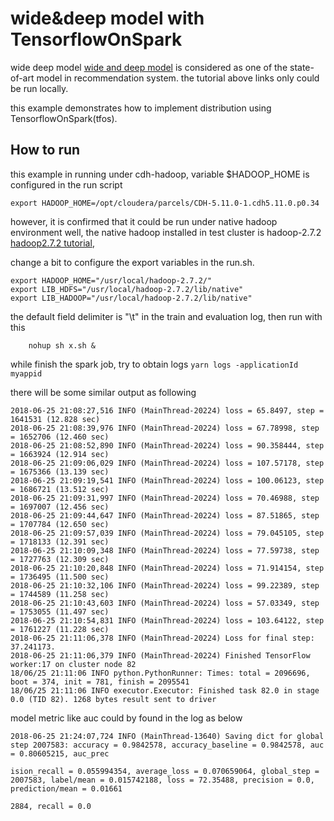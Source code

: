 # wide&deep model with TensorflowOnSpark

wide deep model [wide and deep model](https://www.tensorflow.org/tutorials/wide_and_deep) is considered as one of the state-of-art model in recommendation system. the tutorial above links only could be run locally.

this example demonstrates how to implement distribution using TensorflowOnSpark(tfos).



## How to run

this example in running under cdh-hadoop, variable  $HADOOP_HOME is configured in the run script

```shell
export HADOOP_HOME=/opt/cloudera/parcels/CDH-5.11.0-1.cdh5.11.0.p0.34
```



however, it is confirmed that it could be run under native hadoop environment well, the native hadoop installed in test cluster is hadoop-2.7.2 [hadoop2.7.2 tutorial](https://hadoop.apache.org/docs/r2.7.2/),



change a bit to configure the export variables in the run.sh.

```shell
export HADOOP_HOME="/usr/local/hadoop-2.7.2/"
export LIB_HDFS="/usr/local/hadoop-2.7.2/lib/native"
export LIB_HADOOP="/usr/local/hadoop-2.7.2/lib/native"
```



the default field delimiter is "\t" in the train and evaluation log, then run with this

```shell
	nohup sh x.sh &
```



while finish the spark job, try to obtain logs `yarn logs -applicationId myappid`

there will be some similar output as following

```shell
2018-06-25 21:08:27,516 INFO (MainThread-20224) loss = 65.8497, step = 1641531 (12.828 sec)
2018-06-25 21:08:39,976 INFO (MainThread-20224) loss = 67.78998, step = 1652706 (12.460 sec)
2018-06-25 21:08:52,890 INFO (MainThread-20224) loss = 90.358444, step = 1663924 (12.914 sec)
2018-06-25 21:09:06,029 INFO (MainThread-20224) loss = 107.57178, step = 1675366 (13.139 sec)
2018-06-25 21:09:19,541 INFO (MainThread-20224) loss = 100.06123, step = 1686721 (13.512 sec)
2018-06-25 21:09:31,997 INFO (MainThread-20224) loss = 70.46988, step = 1697007 (12.456 sec)
2018-06-25 21:09:44,647 INFO (MainThread-20224) loss = 87.51865, step = 1707784 (12.650 sec)
2018-06-25 21:09:57,039 INFO (MainThread-20224) loss = 79.045105, step = 1718133 (12.391 sec)
2018-06-25 21:10:09,348 INFO (MainThread-20224) loss = 77.59738, step = 1727763 (12.309 sec)
2018-06-25 21:10:20,848 INFO (MainThread-20224) loss = 71.914154, step = 1736495 (11.500 sec)
2018-06-25 21:10:32,106 INFO (MainThread-20224) loss = 99.22389, step = 1744589 (11.258 sec)
2018-06-25 21:10:43,603 INFO (MainThread-20224) loss = 57.03349, step = 1753055 (11.497 sec)
2018-06-25 21:10:54,831 INFO (MainThread-20224) loss = 103.64122, step = 1761227 (11.228 sec)
2018-06-25 21:11:06,378 INFO (MainThread-20224) Loss for final step: 37.241173.
2018-06-25 21:11:06,379 INFO (MainThread-20224) Finished TensorFlow worker:17 on cluster node 82
18/06/25 21:11:06 INFO python.PythonRunner: Times: total = 2096696, boot = 374, init = 781, finish = 2095541
18/06/25 21:11:06 INFO executor.Executor: Finished task 82.0 in stage 0.0 (TID 82). 1268 bytes result sent to driver
```



model metric like auc could by found in the log as below

```shell
2018-06-25 21:24:07,724 INFO (MainThread-13640) Saving dict for global step 2007583: accuracy = 0.9842578, accuracy_baseline = 0.9842578, auc = 0.80605215, auc_prec

ision_recall = 0.055994354, average_loss = 0.070659064, global_step = 2007583, label/mean = 0.015742188, loss = 72.35488, precision = 0.0, prediction/mean = 0.01661

2884, recall = 0.0

```




